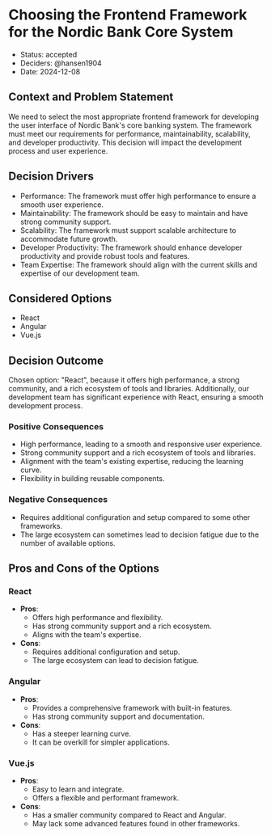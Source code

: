 # Choosing the Frontend Framework for the Nordic Bank Core System
- Status: accepted
- Deciders: @hansen1904
- Date: 2024-12-08

## Context and Problem Statement
We need to select the most appropriate frontend framework for developing the user interface of Nordic Bank's core banking system. The framework must meet our requirements for performance, maintainability, scalability, and developer productivity. This decision will impact the development process and user experience.

## Decision Drivers
- Performance: The framework must offer high performance to ensure a smooth user experience.
- Maintainability: The framework should be easy to maintain and have strong community support.
- Scalability: The framework must support scalable architecture to accommodate future growth.
- Developer Productivity: The framework should enhance developer productivity and provide robust tools and features.
- Team Expertise: The framework should align with the current skills and expertise of our development team.

## Considered Options
- React
- Angular
- Vue.js

## Decision Outcome
Chosen option: "React", because it offers high performance, a strong community, and a rich ecosystem of tools and libraries. Additionally, our development team has significant experience with React, ensuring a smooth development process.

### Positive Consequences
- High performance, leading to a smooth and responsive user experience.
- Strong community support and a rich ecosystem of tools and libraries.
- Alignment with the team's existing expertise, reducing the learning curve.
- Flexibility in building reusable components.

### Negative Consequences
- Requires additional configuration and setup compared to some other frameworks.
- The large ecosystem can sometimes lead to decision fatigue due to the number of available options.

## Pros and Cons of the Options

### React
- **Pros**:
    - Offers high performance and flexibility.
    - Has strong community support and a rich ecosystem.
    - Aligns with the team's expertise.
- **Cons**:
    - Requires additional configuration and setup.
    - The large ecosystem can lead to decision fatigue.

### Angular
- **Pros**:
    - Provides a comprehensive framework with built-in features.
    - Has strong community support and documentation.
- **Cons**:
    - Has a steeper learning curve.
    - It can be overkill for simpler applications.

### Vue.js
- **Pros**:
    - Easy to learn and integrate.
    - Offers a flexible and performant framework.
- **Cons**:
    - Has a smaller community compared to React and Angular.
    - May lack some advanced features found in other frameworks.